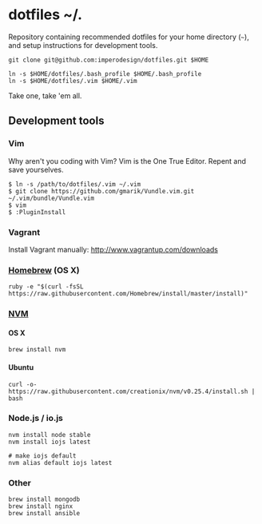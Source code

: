 # dotfiles ~/.

Repository containing recommended dotfiles for your home directory (`~`), and  setup instructions for development tools.

```
git clone git@github.com:imperodesign/dotfiles.git $HOME

ln -s $HOME/dotfiles/.bash_profile $HOME/.bash_profile
ln -s $HOME/dotfiles/.vim $HOME/.vim
```
Take one, take 'em all.


## Development tools

### Vim

Why aren't you coding with Vim? Vim is the One True Editor. Repent and save yourselves.

```
$ ln -s /path/to/dotfiles/.vim ~/.vim
$ git clone https://github.com/gmarik/Vundle.vim.git ~/.vim/bundle/Vundle.vim
$ vim
$ :PluginInstall
```

### Vagrant

Install Vagrant manually: http://www.vagrantup.com/downloads

### [Homebrew](http://brew.sh) (OS X)

```
ruby -e "$(curl -fsSL https://raw.githubusercontent.com/Homebrew/install/master/install)"
```

### [NVM](https://github.com/creationix/nvm)

#### OS X
```
brew install nvm
```

#### Ubuntu
```
curl -o- https://raw.githubusercontent.com/creationix/nvm/v0.25.4/install.sh | bash
```

### Node.js / io.js
```
nvm install node stable
nvm install iojs latest

# make iojs default
nvm alias default iojs latest
```

### Other
```
brew install mongodb
brew install nginx
brew install ansible
```
